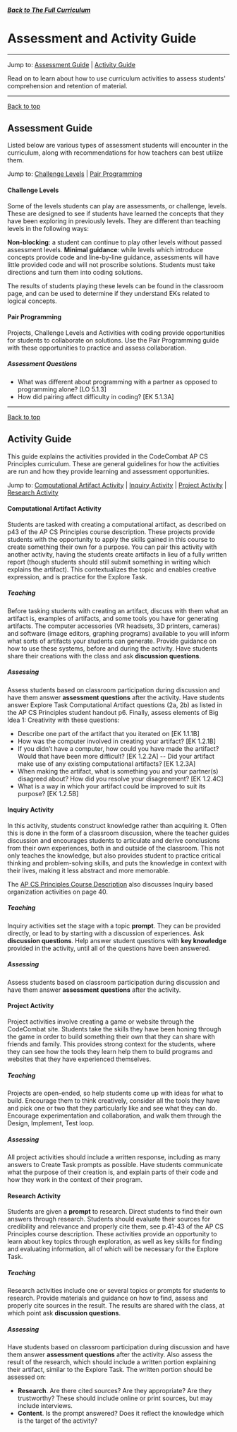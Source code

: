 ##### [Back to The Full Curriculum](/apcsp/curriculum) 
# Assessment and Activity Guide
-----
Jump to: [Assessment Guide](#assessment-guide) | [Activity Guide](#activity-guide) 

Read on to learn about how to use curriculum activities to assess students' comprehension and retention of material.

-----
[Back to top](#site-content-area)

## Assessment Guide

Listed below are various types of assessment students will encounter in the curriculum, along with recommendations for how teachers can best utilize them.

Jump to: [Challenge Levels](#challenge-levels) | [Pair Programming](#pair-programming)

#### **Challenge Levels**
Some of the levels students can play are assessments, or challenge, levels. These are designed to see if students have learned the concepts that they have been exploring in previously levels. They are different than teaching levels in the following ways:

**Non-blocking**: a student can continue to play other levels without passed assessment levels.
**Minimal guidance**: while levels which introduce concepts provide code and line-by-line guidance, assessments will have little provided code and will not proscribe solutions. Students must take directions and turn them into coding solutions.

The results of students playing these levels can be found in the classroom page, and can be used to determine if they understand EKs related to logical concepts.

#### **Pair Programming**
Projects, Challenge Levels and Activities with coding provide opportunities for students to collaborate on solutions. Use the Pair Programming guide with these opportunities to practice and assess collaboration.

##### Assessment Questions
- What was different about programming with a partner as opposed to programming alone? [LO 5.1.3]
- How did pairing affect difficulty in coding? [EK 5.1.3A]

-----
[Back to top](#site-content-area)

## Activity Guide

This guide explains the activities provided in the CodeCombat AP CS Principles curriculum. These are general guidelines for how the activities are run and how they provide learning and assessment opportunities.

Jump to: [Computational Artifact Activity](#computational-artifact-activity) | [Inquiry Activity](#inquiry-activity) | [Project Activity](#project-activity) | [Research Activity](#research-activity) 

#### **Computational Artifact Activity**
Students are tasked with creating a computational artifact, as described on p43 of the AP CS Principles course description. These projects provide students with the opportunity to apply the skills gained in this course to create something their own for a purpose. You can pair this activity with another activity, having the students create artifacts in lieu of a fully written report (though students should still submit something in writing which explains the artifact). This contextualizes the topic and enables creative expression, and is practice for the Explore Task.

##### Teaching
Before tasking students with creating an artifact, discuss with them what an artifact is, examples of artifacts, and some tools you have for generating artifacts. The computer accessories (VR headsets, 3D printers, cameras) and software (image editors, graphing programs) available to you will inform what sorts of artifacts your students can generate. Provide guidance on how to use these systems, before and during the activity. Have students share their creations with the class and ask **discussion questions**.

##### Assessing
Assess students based on classroom participation during discussion and have them answer **assessment questions** after the activity. Have students answer Explore Task Computational Artifact questions (2a, 2b) as listed in the AP CS Principles student handout p6. Finally, assess elements of Big Idea 1: Creativity with these questions:
- Describe one part of the artifact that you iterated on [EK 1.1.1B]
- How was the computer involved in creating your artifact? [EK 1.2.1B]
-  If you didn’t have a computer, how could you have made the artifact? Would that have been more difficult? [EK 1.2.2A]
-- Did your artifact make use of any existing computational artifacts? [EK 1.2.3A]
- When making the artifact, what is something you and your partner(s) disagreed about? How did you resolve your disagreement? [EK 1.2.4C]
- What is a way in which your artifact could be improved to suit its purpose? [EK 1.2.5B]


#### **Inquiry Activity**
In this activity, students construct knowledge rather than acquiring it. Often this is done in the form of a classroom discussion, where the teacher guides discussion and encourages students to articulate and derive conclusions from their own experiences, both in and outside of the classroom. This not only teaches the knowledge, but also provides student to practice critical thinking and problem-solving skills, and puts the knowledge in context with their lives, making it less abstract and more memorable.

The [AP CS Principles Course Description](https://secure-media.collegeboard.org/digitalServices/pdf/ap/ap-computer-science-principles-course-and-exam-description.pdf) also discusses Inquiry based organization activities on page 40.

##### Teaching
Inquiry activities set the stage with a topic **prompt**. They can be provided directly, or lead to by starting with a discussion of experiences. Ask **discussion questions**. Help answer student questions with **key knowledge** provided in the activity, until all of the questions have been answered.

##### Assessing
Assess students based on classroom participation during discussion and have them answer **assessment questions** after the activity.

#### **Project Activity**
Project activities involve creating a game or website through the CodeCombat site. Students take the skills they have been honing through the game in order to build something their own that they can share with friends and family. This provides strong context for the students, where they can see how the tools they learn help them to build programs and websites that they have experienced themselves.

##### Teaching
Projects are open-ended, so help students come up with ideas for what to build. Encourage them to think creatively, consider all the tools they have and pick one or two that they particularly like and see what they can do. Encourage experimentation and collaboration, and walk them through the Design, Implement, Test loop.

##### Assessing
All project activities should include a written response, including as many answers to Create Task prompts as possible. Have students communicate what the purpose of their creation is, and explain parts of their code and how they work in the context of their program.

#### **Research Activity**
Students are given a **prompt** to research. Direct students to find their own answers through research. Students should evaluate their sources for credibility and relevance and properly cite them, see p.41-43 of the AP CS Principles course description. These activities provide an opportunity to learn about key topics through exploration, as well as key skills for finding and evaluating information, all of which will be necessary for the Explore Task.

##### Teaching
Research activities include one or several topics or prompts for students to research. Provide materials and guidance on how to find, assess and properly cite sources in the result. The results are shared with the class, at which point ask **discussion questions**.

##### Assessing
Have students based on classroom participation during discussion and have them answer **assessment questions** after the activity. Also assess the result of the research, which should include a written portion explaining their artifact, similar to the Explore Task. The written portion should be assessed on:
- **Research**. Are there cited sources? Are they appropriate? Are they trustworthy? These should include online or print sources, but may include interviews.
- **Content**. Is the prompt answered? Does it reflect the knowledge which is the target of the activity?
